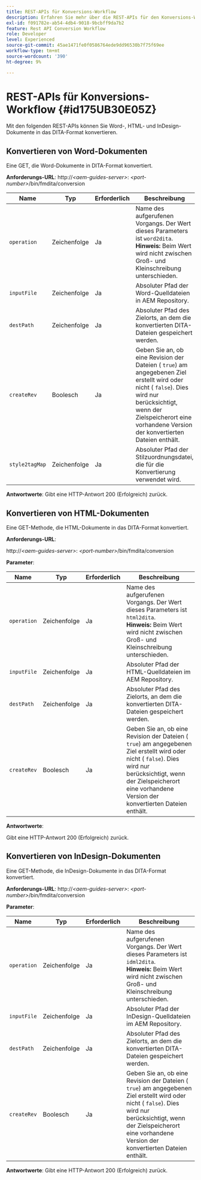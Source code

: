 ```yaml
---
title: REST-APIs für Konversions-Workflow
description: Erfahren Sie mehr über die REST-APIs für den Konversions-Workflow
exl-id: f091782e-ab54-4db4-9018-9bcbff9da7b2
feature: Rest API Conversion Workflow
role: Developer
level: Experienced
source-git-commit: 45ae1471fe0f0586764ede9dd96530b7f75f69ee
workflow-type: tm+mt
source-wordcount: '390'
ht-degree: 9%

---
```


# REST-APIs für Konversions-Workflow {#id175UB30E05Z}

Mit den folgenden REST-APIs können Sie Word-, HTML- und InDesign-Dokumente in das DITA-Format konvertieren.

## Konvertieren von Word-Dokumenten

Eine GET, die Word-Dokumente in DITA-Format konvertiert.

**Anforderungs-URL**:
http://*&lt;aem-guides-server\>*: *&lt;port-number\>*/bin/fmdita/conversion

| Name | Typ | Erforderlich | Beschreibung |
|----|----|--------|-----------|
| ``operation`` | Zeichenfolge | Ja | Name des aufgerufenen Vorgangs. Der Wert dieses Parameters ist ``word2dita``. <br> **Hinweis:** Beim Wert wird nicht zwischen Groß- und Kleinschreibung unterschieden. |
| `inputFile` | Zeichenfolge | Ja | Absoluter Pfad der Word-Quelldateien in AEM Repository. |
| `destPath` | Zeichenfolge | Ja | Absoluter Pfad des Zielorts, an dem die konvertierten DITA-Dateien gespeichert werden. |
| `createRev` | Boolesch | Ja | Geben Sie an, ob eine Revision der Dateien \( `true`\) am angegebenen Ziel erstellt wird oder nicht \( `false`\). Dies wird nur berücksichtigt, wenn der Zielspeicherort eine vorhandene Version der konvertierten Dateien enthält. |
| `style2tagMap` | Zeichenfolge | Ja | Absoluter Pfad der Stilzuordnungsdatei, die für die Konvertierung verwendet wird. |

**Antwortwerte**:
Gibt eine HTTP-Antwort 200 \(Erfolgreich\) zurück.

## Konvertieren von HTML-Dokumenten

Eine GET-Methode, die HTML-Dokumente in das DITA-Format konvertiert.

**Anforderungs-URL**:

http://*&lt;aem-guides-server\>*: *&lt;port-number\>*/bin/fmdita/conversion

**Parameter**:

| Name | Typ | Erforderlich | Beschreibung |
|----|----|--------|-----------|
| `operation` | Zeichenfolge | Ja | Name des aufgerufenen Vorgangs. Der Wert dieses Parameters ist ``html2dita``. <br> **Hinweis:** Beim Wert wird nicht zwischen Groß- und Kleinschreibung unterschieden. |
| `inputFile` | Zeichenfolge | Ja | Absoluter Pfad der HTML-Quelldateien im AEM Repository. |
| `destPath` | Zeichenfolge | Ja | Absoluter Pfad des Zielorts, an dem die konvertierten DITA-Dateien gespeichert werden. |
| `createRev` | Boolesch | Ja | Geben Sie an, ob eine Revision der Dateien \( `true`\) am angegebenen Ziel erstellt wird oder nicht \( `false`\). Dies wird nur berücksichtigt, wenn der Zielspeicherort eine vorhandene Version der konvertierten Dateien enthält. |

**Antwortwerte**:

Gibt eine HTTP-Antwort 200 \(Erfolgreich\) zurück.

## Konvertieren von InDesign-Dokumenten

Eine GET-Methode, die InDesign-Dokumente in das DITA-Format konvertiert.

**Anforderungs-URL**:
http://*&lt;aem-guides-server\>*: *&lt;port-number\>*/bin/fmdita/conversion

**Parameter**:

| Name | Typ | Erforderlich | Beschreibung |
|----|----|--------|-----------|
| ``operation`` | Zeichenfolge | Ja | Name des aufgerufenen Vorgangs. Der Wert dieses Parameters ist ``idml2dita``. <br> **Hinweis:** Beim Wert wird nicht zwischen Groß- und Kleinschreibung unterschieden. |
| `inputFile` | Zeichenfolge | Ja | Absoluter Pfad der InDesign-Quelldateien im AEM Repository. |
| `destPath` | Zeichenfolge | Ja | Absoluter Pfad des Zielorts, an dem die konvertierten DITA-Dateien gespeichert werden. |
| `createRev` | Boolesch | Ja | Geben Sie an, ob eine Revision der Dateien \( `true`\) am angegebenen Ziel erstellt wird oder nicht \( `false`\). Dies wird nur berücksichtigt, wenn der Zielspeicherort eine vorhandene Version der konvertierten Dateien enthält. |

**Antwortwerte**:
Gibt eine HTTP-Antwort 200 \(Erfolgreich\) zurück.
